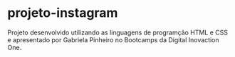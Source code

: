# projeto-instagram

Projeto desenvolvido utilizando as linguagens de programção HTML e CSS e apresentado por Gabriela Pinheiro no Bootcamps da Digital Inovaction One.
